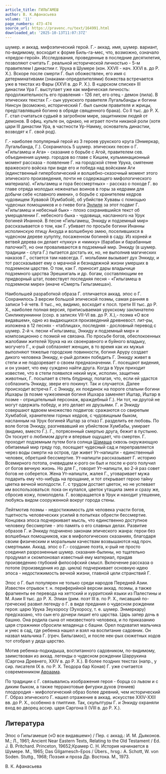 ```yaml
---
article_title: ГИЛЬГАМЕШ
author: В. К.Афанасьева
volume: '11'
page_numbers: 473-474
source_url: https://pravenc.ru/text/164991.html
downloaded_at: '2025-10-13T11:07:37Z'
---
```


шумер. и аккад. мифоэпический герой. Г.- аккад. имя, шумер. вариант, по-видимому, восходит к форме Биль-га-мес, что, возможно, означало «предок-герой». Исследования, проведенные в последние десятилетия, позволяют считать Г. реальной исторической личностью - 5-м правителем I династии г. Урука в Шумере (кон. XXVII - нач. XXVI в. до Р. Х.). Вскоре после смерти Г. был обожествлен, его имя с детерминативами (знаками-определителями) божества встречается уже в текстах из Фары (XXVI в. до Р. Х.). В «царском списке» III династии Ура Г. выступает уже как мифическая личность: продолжительность его правления - 126 лет, его отец - демон (лила). В эпических текстах Г.- сын урукского правителя Лугальбанды и богини Нинсун (возможно, исторический Г. был сыном правителя и жрицы, представлявшей богиню в обряде священного брака). Со II тыс. до Р. Х. Г. стал считаться судьей в загробном мире, защитником людей от демонов. В офиц. культе он, однако, не играет почти никакой роли (хотя цари III династии Ура, в частности Ур-Намму, основатель династии, возводят к Г. свой род).

Г.- наиболее популярный герой из 3 героев урукского круга (Энмеркар, Лугальбанда, Г.). Сохранилось 5 шумер. эпических песен о Г. «Гильгамеш и Ага» - сказание о борьбе с Агой, правителем сев. объединения шумер. городов во главе с Кишем, кульминационный момент рассказа - появление Г. на городской стене Урука, смятение вражеского войска при виде его и победа над войсками Аги (единственный гиперболический и волшебно-сказочный момент этого эпического произведения, почти не содержащего мифологического материала). «Гильгамеш и гора бессмертных» - рассказ о походе Г. во главе отряда молодых неженатых воинов в горы за кедрами для добычи себе «славного имени», о борьбе с хранителем кедров чудовищем Хувавой (Хумбабой), об убийстве Хувавы с помощью чудесных помощников и о гневе бога [Энлиля](https://pravenc.ru/text/Энлиля.html) за этот подвиг Г. «Гильгамеш и небесный бык» - плохо сохранившийся текст об умерщвлении Г. небесного быка - чудовища, насланного на Урук богиней Инанной. В песне «Гильгамеш, Энкиду и подземный мир» рассказывается о том, как Г. убивает по просьбе богини Инанны исполинскую птицу Анзуда и волшебную змею, поселившихся в чудесном дереве хулуппу, посаженном богиней в саду. Из корней и ветвей дерева он делает «пукку» и «микку» (барабан и барабанные палочки?), но они проваливаются в подземный мир. Энкиду (в шумер. традиции - слуга Г.) пытается достать их, но, не выполнив магических наказов Г., остается там навсегда. Г. мольбами вызывает дух Энкиду, и тот рассказывает ему о мрачной и безнадежной жизни умерших в подземном царстве. О том, как Г. приносит дары владычице подземного царства Эрешкигаль и др. богам, составляющим ее придворный штат, повествует последняя песня - «Гильгамеш в подземном мире» (иначе «Смерть Гильгамеша»).

Наибольшей разработкой образа Г. отличается аккад. эпос о Г. Сохранилось 3 версии большой эпической поэмы, самая ранняя в записи 1-й четв. II тыс., но, видимо, восходит к посл. трети III тыс. до Р. Х., наиболее полная версия, приписываемая урукскому заклинателю Синликеуннинни (сохр. в записях VII-VI вв. до Р. Х.),- поэма «О все видавшем», одно из выдающихся произведений древневост. лит-ры, изложена в 12 песнях - «таблицах», последняя - дословный перевод с шумер. 2-й ч. песни «Гильгамеш, Энкиду и подземный мир» и композиционно с поэмой не связана. По просьбе богов, обеспокоенных жалобами жителей Урука на их своенравного и буйного владыку, могучего Г., к-рый соблазняет женщин, в то время как их мужья выполняют тяжелые городские повинности, богиня Аруру создает дикого человека Энкиду, к-рый должен победить Г. Энкиду живет в степи и не подозревает о своем предназначении. Г. посещают видения, и он узнает, что ему суждено найти друга. Когда в Урук приходит известие, что в степи появился некий муж, исполин, защитник животных, Г. посылает в степь блудницу, полагая, что, если ей удастся соблазнить Энкиду, звери его покинут. Так и случается. Далее происходит встреча Г. с Энкиду, их поединок на пороге спальни богини Ишхары (в поэме чужеземная богиня Ишхара заменяет Иштар, Иштар в поэме - отрицательный персонаж, враждебный Г.). Ни тот, ни другой не могут одержать победу, и это делает их друзьями. Г. и Энкиду совершают вдвоем множество подвигов: сражаются со свирепым Хумбабой, хранителем горных кедров, с чудовищным быком, насланным на Урук богиней Иштар за отказ Г. разделить ее любовь. По воле богов Энкиду, разгневавший их убийством Хумбабы, умирает (видимо, вместо Г.). Г., потрясенный смертью друга, бежит в пустыню. Он тоскует о любимом друге и впервые ощущает, что смертен. Г. проходит подземным путем бога солнца [Шамаша](https://pravenc.ru/text/Шамаша.html) сквозь окружающую обитаемый мир гряду гор, посещает чудесный сад и переправляется через воды смерти на остров, где живет Ут-напишти - единственный человек, обретший бессмертие. Ут-напишти рассказывает Г. историю Всемирного потопа, очевидцем к-рого он был и после к-рого получил от богов вечную жизнь. Но для Г., говорит Ут-напишти, во 2-й раз совет богов не соберется. Жена Ут-напишти, жалея Г., уговаривает мужа подарить ему что-нибудь на прощание, и тот открывает герою тайну цветка вечной молодости. Г. с трудом достает цветок, но не успевает им воспользоваться: пока он купался, цветок утащила змея и сразу же, сбросив кожу, помолодела. Г. возвращается в Урук и находит утешение, любуясь видом сооруженной вокруг города стены.

Лейтмотив поэмы - недостижимость для человека участи богов, тщетность человеческих усилий в попытках обрести бессмертие. Концовка эпоса подчеркивает мысль, что единственно доступное человеку бессмертие - это память о его славных делах. Развитие образов Г. и Энкиду подчинено законам эпического жанра: герои без волшебных помощников, как в мифологических сказаниях, благодаря своим физическим и моральным качествам возвышаются над проч. смертными. Аккад. эпос о Г.- создание поэта, к-рый не просто соединил разрозненные шумер. сказания-былины, но тщательно продумал и скомпоновал известный ему материал, придав произведению глубокий философский смысл. Включение рассказа о потопе (произведения из др. цикла) подчеркивает основную идею эпоса - недостижимость вечной жизни, главной цели странствий Г.

Эпос о Г. был популярен не только среди народов Передней Азии. Известен отрывок т. н. периферийной версии аккад. поэмы, а также фрагменты ее перевода на хеттский и хурритский языки из Палестины и М. Азии II тыс. до Р. Х. Элиан (рим. поэт III в. по Р. Х., писавший по-гречески) развил легенду о Г. в виде предания о чудесном рождении героя: царю Урука Зеухоросу (Эухоросу, т. е. шумер. Энмеркару) предсказано, что сын его дочери лишит его царства. Царь запер дочь в башню. Она родила сына от неизвестного человека, и по приказанию царя стражники сбросили младенца с башни. Орел подхватил мальчика и унес в сад, где ребенка нашел и взял на воспитание садовник. Он назвал мальчика Г. (греч. Бильгамос), и после нек-рых сюжетных ходов тот отобрал у деда царство.

Мотив ребенка-подкидыша, воспитанного садовником, по-видимому, заимствован из аккад. легенды о чудесном рождении Шаррукина (Саргона Древнего, XXIV в. до Р. Х.). В более поздних текстах (напр., у сир. писателя IX в. по Р. Х. Теодора бар Коная) Г. уже считается современником [Авраама](https://pravenc.ru/text/АВРААМ.html).

По традиции с Г. связывались изображения героя - борца со львом и с диким быком, а также терракотовые фигурки духов (гениев) плодородия - мифологический образ более древний, чем исторический Г. Образ эпического Г. нашел отражение в аккад. искусстве XXIV-XXII вв. до Р. Х., особенно в глиптике. Так, скульптуры Г. и Энкиду охраняли вход во дворец ассир. царя Саргона II (VIII в. до Р. Х.).

## Литература

Эпос о Гильгамеше («О все видавшем») / Пер. с аккад.: И. М. Дьяконов. М.; Л., 1961; Ancient Near Eastern Texts, Relating to the Old Testament / Ed. J. B. Pritchard. Princeton, 19652;Крамер С. Н. История начинается в Шумере. М., 1965; Das Gilgamesch-Epos / Übers., hrsg.: A. Schott, W. von Soden. Stuttg., 1968; Поэзия и проза Др. Востока. М., 1973.

В. К.  Афанасьева
